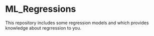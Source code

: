 # ML_Regressions
This repository includes some regression models and which provides  knowledge about regrression to you.
